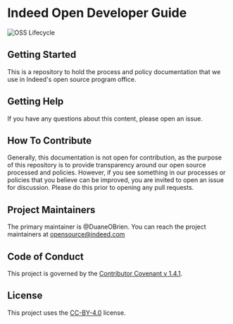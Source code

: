 # Indeed Open Developer Guide

![OSS Lifecycle](https://img.shields.io/osslifecycle/indeedeng/oss-guide.svg)


## Getting Started

This is a repository to hold the process and policy documentation that we use in Indeed's open source program office.

## Getting Help

If you have any questions about this content, please open an issue.

## How To Contribute

Generally, this documentation is not open for contribution, as the purpose of this repository is to provide transparency around our open source processed and policies. However, if you see something in our processes or policies that you believe can be improved, you are invited to open an issue for discussion. Please do this prior to opening any pull requests.

## Project Maintainers

The primary maintainer is @DuaneOBrien. You can reach the project maintainers at opensource@indeed.com

## Code of Conduct
This project is governed by the [Contributor Covenant v 1.4.1](CODE_OF_CONDUCT.md).

## License
This project uses the [CC-BY-4.0](LICENSE) license.
